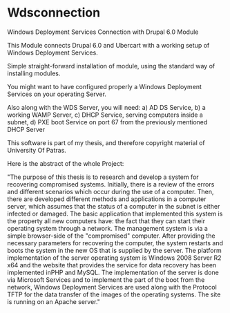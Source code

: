 Wdsconnection
=============

Windows Deployment Services Connection with Drupal 6.0 Module

This Module connects Drupal 6.0 and Ubercart with a working setup of Windows Deployment Services.

Simple straight-forward installation of module, using the standard way of installing modules.

You might want to have configured properly a Windows Deployment Services on your operating Server.

Also along with the WDS Server, you will need: 
a) AD DS Service,
b) a working WAMP Server,
c) DHCP Service, serving computers inside a subnet,
d) PXE boot Service on port 67 from the previously mentioned DHCP Server

This software is part of my thesis, and therefore copyright material of University Of Patras.

Here is the abstract of the whole Project:

"The purpose of this thesis is to research and develop a system for recovering compromised systems.
Initially, there is a review of the errors and different scenarios which occur during the use of a computer. Then, there are developed different
methods and applications in a computer server, which assumes that the status of a computer in the subnet is either infected or damaged. The basic
application that implemented this system is the property all new computers have: the fact that they can start their operating system through a network.
The management system is via a simple browser-side of the "compromised" computer. After providing the necessary parameters for recovering the computer,
the system restarts and boots the system in the new OS that is supplied by the server. The platform implementation of the server operating system is Windows 2008
Server R2 x64 and the website that provides the service for data recovery has been implemented in​PHP and MySQL. The implementation of the server is done
via Microsoft Services and to implement the part of the boot from the network, Windows Deployment Services are used along with the Protocol TFTP
 for the data transfer of the images of the operating systems. The site is running on an Apache server."
